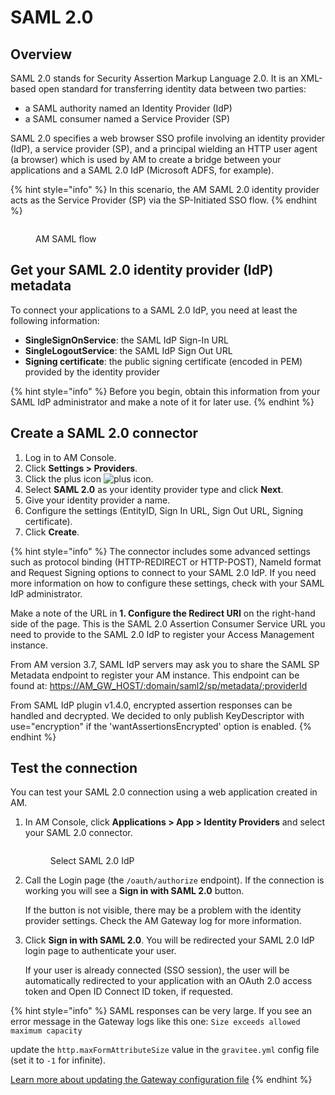 # SAML 2.0

## Overview

SAML 2.0 stands for Security Assertion Markup Language 2.0. It is an XML-based open standard for transferring identity data between two parties:

* a SAML authority named an Identity Provider (IdP)
* a SAML consumer named a Service Provider (SP)

SAML 2.0 specifies a web browser SSO profile involving an identity provider (IdP), a service provider (SP), and a principal wielding an HTTP user agent (a browser) which is used by AM to create a bridge between your applications and a SAML 2.0 IdP (Microsoft ADFS, for example).

{% hint style="info" %}
In this scenario, the AM SAML 2.0 identity provider acts as the Service Provider (SP) via the SP-Initiated SSO flow.
{% endhint %}

<figure><img src="https://docs.gravitee.io/images/am/current/graviteeio-am-userguide-social-idp-saml2.png" alt=""><figcaption><p>AM SAML flow</p></figcaption></figure>

## Get your SAML 2.0 identity provider (IdP) metadata

To connect your applications to a SAML 2.0 IdP, you need at least the following information:

* **SingleSignOnService**: the SAML IdP Sign-In URL
* **SingleLogoutService**: the SAML IdP Sign Out URL
* **Signing certificate**: the public signing certificate (encoded in PEM) provided by the identity provider

{% hint style="info" %}
Before you begin, obtain this information from your SAML IdP administrator and make a note of it for later use.
{% endhint %}

## Create a SAML 2.0 connector

1. Log in to AM Console.
2. Click **Settings > Providers**.
3. Click the plus icon ![plus icon](https://docs.gravitee.io/images/icons/plus-icon.png).
4. Select **SAML 2.0** as your identity provider type and click **Next**.
5. Give your identity provider a name.
6. Configure the settings (EntityID, Sign In URL, Sign Out URL, Signing certificate).
7. Click **Create**.

{% hint style="info" %}
The connector includes some advanced settings such as protocol binding (HTTP-REDIRECT or HTTP-POST), NameId format and Request Signing options to connect to your SAML 2.0 IdP. If you need more information on how to configure these settings, check with your SAML IdP administrator.

Make a note of the URL in **1. Configure the Redirect URI** on the right-hand side of the page. This is the SAML 2.0 Assertion Consumer Service URL you need to provide to the SAML 2.0 IdP to register your Access Management instance.

From AM version 3.7, SAML IdP servers may ask you to share the SAML SP Metadata endpoint to register your AM instance. This endpoint can be found at: [https://AM\_GW\_HOST/:domain/saml2/sp/metadata/:providerId](https://am\_gw\_host/:domain/saml2/sp/metadata/:providerId)

From SAML IdP plugin v1.4.0, encrypted assertion responses can be handled and decrypted. We decided to only publish KeyDescriptor with use="encryption" if the 'wantAssertionsEncrypted' option is enabled.
{% endhint %}

## Test the connection

You can test your SAML 2.0 connection using a web application created in AM.

1.  In AM Console, click **Applications > App > Identity Providers** and select your SAML 2.0 connector.

    <figure><img src="https://docs.gravitee.io/images/am/current/graviteeio-am-userguide-social-idp-list.png" alt=""><figcaption><p>Select SAML 2.0 IdP</p></figcaption></figure>
2.  Call the Login page (the `/oauth/authorize` endpoint). If the connection is working you will see a **Sign in with SAML 2.0** button.

    If the button is not visible, there may be a problem with the identity provider settings. Check the AM Gateway log for more information.
3.  Click **Sign in with SAML 2.0**. You will be redirected your SAML 2.0 IdP login page to authenticate your user.

    If your user is already connected (SSO session), the user will be automatically redirected to your application with an OAuth 2.0 access token and Open ID Connect ID token, if requested.

{% hint style="info" %}
SAML responses can be very large. If you see an error message in the Gateway logs like this one: `Size exceeds allowed maximum capacity`

update the `http.maxFormAttributeSize` value in the `gravitee.yml` config file (set it to `-1` for infinite).

[Learn more about updating the Gateway configuration file](../../../getting-started/configuration/configure-am-gateway/)
{% endhint %}
